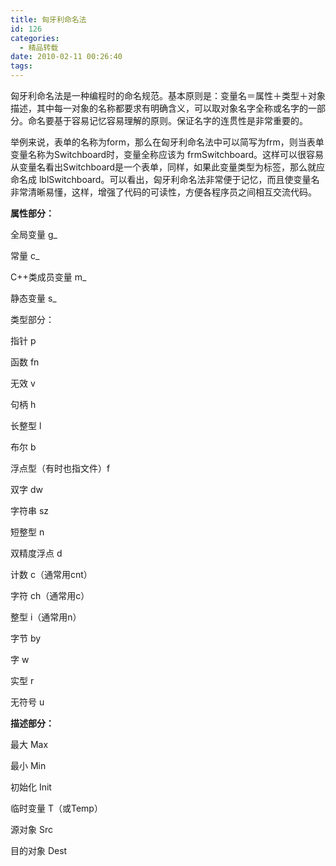 ```yaml
---
title: 匈牙利命名法
id: 126
categories:
  - 精品转载
date: 2010-02-11 00:26:40
tags:
---
```


匈牙利命名法是一种编程时的命名规范。基本原则是：变量名＝属性＋类型＋对象描述，其中每一对象的名称都要求有明确含义，可以取对象名字全称或名字的一部分。命名要基于容易记忆容易理解的原则。保证名字的连贯性是非常重要的。

举例来说，表单的名称为form，那么在匈牙利命名法中可以简写为frm，则当表单变量名称为Switchboard时，变量全称应该为 frmSwitchboard。这样可以很容易从变量名看出Switchboard是一个表单，同样，如果此变量类型为标签，那么就应命名成 lblSwitchboard。可以看出，匈牙利命名法非常便于记忆，而且使变量名非常清晰易懂，这样，增强了代码的可读性，方便各程序员之间相互交流代码。


<!--more-->


**属性部分：**

全局变量 g_

常量 c_

C++类成员变量 m_

静态变量 s_

类型部分：

指针 p

函数 fn

无效 v

句柄 h

长整型 l

布尔 b

浮点型（有时也指文件）f

双字 dw

字符串 sz

短整型 n

双精度浮点 d

计数 c（通常用cnt）

字符 ch（通常用c）

整型 i（通常用n）

字节 by

字 w

实型 r

无符号 u

**描述部分：**

最大 Max

最小 Min

初始化 Init

临时变量 T（或Temp）

源对象 Src

目的对象 Dest
